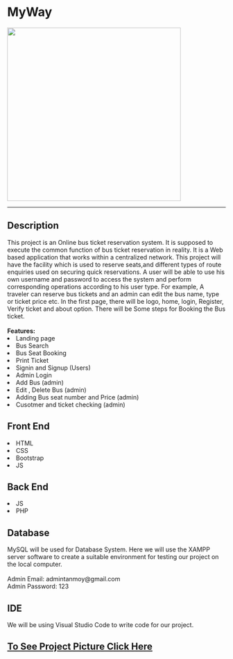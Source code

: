 # MyWay
<img style="width:400px" src="https://cdn.dribbble.com/users/4870793/screenshots/17071708/myway1_4x.jpg">
<hr>
<h2>Description</h2>
This project is an Online bus ticket reservation system. It is
supposed to execute the common function of bus ticket reservation in
reality. It is a Web based application that works within a centralized
network. This project will have the facility which is used to reserve seats,and different types of route enquiries used on
securing quick reservations. A user will be able to use his own username
and password to access the system and perform corresponding
operations according to his user type. For example, A traveler can
reserve bus tickets and an admin can edit the bus name, type or ticket
price etc. In the first page, there will be logo, home, login, Register,
Verify ticket and about option. There will be Some steps for Booking the
Bus ticket.<br><br>
<strong>Features:</strong>
<li>Landing page</li>
<li>Bus Search</li>
<li>Bus Seat Booking</li>
<li>Print Ticket</li>
<li>Signin and Signup (Users)</li>
<li>Admin Login</li>
<li>Add Bus (admin)</li>
<li>Edit , Delete Bus (admin)</li>
<li>Adding Bus seat number and Price (admin)</li>
<li>Cusotmer and ticket checking (admin)</li>
<h2>Front End</h2>
<li>HTML</li>
<li>CSS</li>
<li>Bootstrap</li>
<li>JS</li>
<h2>Back End</h2>
<li>JS</li>
<li>PHP</li>
<h2>Database</h2>
MySQL will be used for Database System. Here we will use the XAMPP
server software to create a suitable environment for testing our project
on the local computer.</br></br>
Admin Email: admintanmoy@gmail.com </br>
Admin Password: 123
<h2>IDE</h2>
We will be using Visual Studio Code to write code for our project.

<h2> <a href="https://drive.google.com/drive/folders/12DBfc_ijTlKCHz8RvOl6MykhVWLQppOg?usp=drive_link" alt="project pic  target="_blank"">To See Project Picture Click Here </a> </h2>

